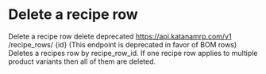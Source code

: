 # Delete a recipe row

Delete a recipe row delete deprecated https://api.katanamrp.com/v1 /recipe_rows/ {id}
(This endpoint is deprecated in favor of BOM rows) Deletes a recipes row by
recipe_row_id. If one recipe row applies to multiple product variants then all of them
are deleted.
